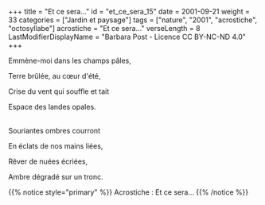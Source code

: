 +++
title = "Et ce sera..."
id = "et_ce_sera_15"
date = 2001-09-21
weight = 33
categories = ["Jardin et paysage"]
tags = ["nature", "2001", "acrostiche", "octosyllabe"]
acrostiche = "Et ce sera..."
verseLength = 8
LastModifierDisplayName = "Barbara Post - Licence CC BY-NC-ND 4.0"
+++

Emmène-moi dans les champs pâles,

Terre brûlée, au cœur d'été,

Crise du vent qui souffle et tait

Espace des landes opales.

 \
Souriantes ombres courront

En éclats de nos mains liées,

Rêver de nuées écriées,

Ambre dégradé sur un tronc.

{{% notice style="primary" %}}
Acrostiche : Et ce sera...
{{% /notice %}}
